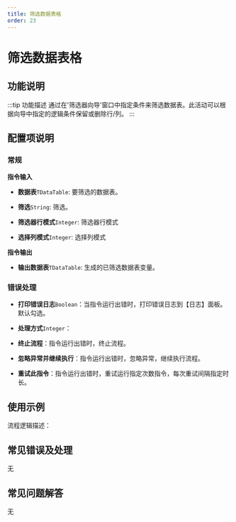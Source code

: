 ```yaml
---
title: 筛选数据表格
order: 23
---
```


# 筛选数据表格

## 功能说明

:::tip 功能描述
通过在'筛选器向导'窗口中指定条件来筛选数据表。此活动可以根据向导中指定的逻辑条件保留或删除行/列。
:::

## 配置项说明

### 常规

**指令输入**

- **数据表**`TDataTable`: 要筛选的数据表。

- **筛选**`String`: 筛选。

- **筛选器行模式**`Integer`: 筛选器行模式

- **选择列模式**`Integer`: 选择列模式


**指令输出**

- **输出数据表**`TDataTable`: 生成的已筛选数据表变量。

### 错误处理

- **打印错误日志**`Boolean`：当指令运行出错时，打印错误日志到【日志】面板。默认勾选。

- **处理方式**`Integer`：

 - **终止流程**：指令运行出错时，终止流程。

 - **忽略异常并继续执行**：指令运行出错时，忽略异常，继续执行流程。

 - **重试此指令**：指令运行出错时，重试运行指定次数指令，每次重试间隔指定时长。

## 使用示例

流程逻辑描述：

## 常见错误及处理

无

## 常见问题解答

无

